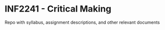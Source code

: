 # INF2241 - Critical Making 

Repo with syllabus, assignment descriptions, and other relevant documents

